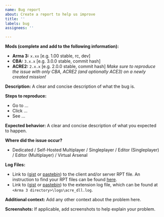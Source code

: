 ```yaml
---
name: Bug report
about: Create a report to help us improve
title: ''
labels: bug
assignees: ''

---
```


**Mods (complete and add to the following information):**
- **Arma 3:** `x.xx` [e.g. 1.00 stable, rc,  dev]
- **CBA:** `3.x.x` [e.g. 3.0.0 stable, commit hash]
- **ACRE2:** `2.x.x` [e.g. 2.0.0 stable, commit hash]
_Make sure to reproduce the issue with only CBA, ACRE2 (and optionally ACE3) on a newly created mission!_

**Description:**
A clear and concise description of what the bug is.

**Steps to reproduce:**
- Go to ...
- Click ...
- See ...

**Expected behavior:**
A clear and concise description of what you expected to happen.

**Where did the issue occur?**
- Dedicated / Self-Hosted Multiplayer / Singleplayer / Editor (Singleplayer) / Editor (Multiplayer) / Virtual Arsenal

**Log Files:**
- Link to ([gist](https://gist.github.com) or [pastebin](http://pastebin.com)) to the client and/or server RPT file. An instruction to find your RPT files can be found [here](https://community.bistudio.com/wiki/Crash_Files#Arma_3).
- Link to ([gist](https://gist.github.com) or [pastebin](http://pastebin.com)) to the extension log file, which can be found at `<Arma 3 directory>\logs\acre_dll.log`.

**Additional context:**
Add any other context about the problem here.

**Screenshots:**
If applicable, add screenshots to help explain your problem.
